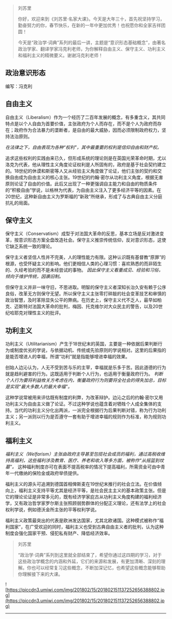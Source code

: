 > 刘苏里
> 
> 你好，欢迎来到《刘苏里·名家大课》。今天是大年三十，首先祝坚持学习，勤奋努力的你，春节快乐，在新的一年中更加优秀！也祝愿你和全家吉祥团圆！
> 
> 今天是“政治学·词典”系列的最后一讲，主题是“意识形态基础概念”，由著名政治学家、翻译学家冯克利老师，为你解释自由主义、保守主义、功利主义和福利主义的精微要义。谢谢冯克利老师！

## 政治意识形态

编写：冯克利

## 自由主义

自由主义（Liberalism）作为一个经历了二百年发展的概念，有多重含义，其共同特点是以个人自由为首要价值，主张政府为个人而存在，而不是个人为政府而存在；政府作为合法暴力的垄断者，是自由的最大威胁，因而必须限制政府权力，坚持法治原则。

 *在法律之下，自由表现为各种“权利”，其中最重要的权利是信仰自由和财产权。*

追求这些权利的实践由来已久，但形成系统的理论则是在英国光荣革命时期，尤以洛克为代表，他从理性主义角度论证权利是人所固有的，政府是基于社会契约建立的。18世纪的休谟和斯密等人又从经验主义角度做了论证，他们主张的契约和交换自由成为自由主义的核心主张。19世纪的约翰·密尔从功利主义角度，根据无害原则论证了自由的价值。此后又出现了一种更强调自主能力和自由的物质条件的“积极自由”学说，以格林为代表，为自由主义注入了更多经济平等的因素。在20世纪，这种新自由主义为罗斯福的“新政”所继承，形成了与古典自由主义分庭抗礼的局面。

## 保守主义

保守主义（Conservatism）成型于对法国大革命的反思，基本立场是反对激进变革，按意识形态方案全盘改造社会。保守主义推崇传统信仰，反对意识形态，这使它缺乏系统一致的理论。

保守主义者坚信人性并不完美，人的理性能力有限。这种认识既有基督教“原罪”的根源，也受怀疑主义的影响。他们更相信人类的心理习惯：喜欢熟悉的而非陌生的、久经考验的而不是未经尝试的事物。 *因此保守主义看重成见、经验和习俗，倾向于维护传统，因袭旧制。*

但保守主义并非一味守旧，不思进取。明智的保守主义者深知长治久安有赖于公序良俗，改革无方则保守无望。所以保守主义主张零打碎敲的社会变革技艺和审慎的政治智慧，及时革除显失公平的弊病。在历史上，保守主义代不乏人，最早如柏克、迈斯特对法国大革命的批判，梅因、托克维尔对大众民主的警告，以及20世纪哈耶克对理性主义的批评。

## 功利主义

功利主义（Utilitarianism）产生于18世纪末的英国，主要是一种依据后果判断行为或制度优劣的学说，与依据动机、传统或先验原则的学说相对。这里的后果指的是能否增进人的幸福，所谓“功利”就是指能够增进幸福的效果。

创始人边沁认为，人无不受到苦与乐的主宰，幸福就是乐多于苦。因此道德的行为就是趋利避害的行为。这既适用于判断个人行为，也适用于衡量政府行为。 *判断个人行为要将利益攸关方考虑在内，衡量政府行为则要将全社会的得失加总，目标是实现“最大多数人的最大幸福”。*

这种学说常被用来评估既有制度的利弊，为改革辩护。边沁之后的约翰·密尔又用功利主义为自由主义做了论证。不过这种学说也蕴含着对牺牲个人成全集体的支持。当代的功利主义分化出两派，一派完全根据行为后果判断对错，称为行为功利主义；另一派则以行为是否遵守一套有助于增进幸福的规则作为标准，称为规则功利主义。

## 福利主义

 *福利主义（Welfarism）主张由政府主导甚至包揽社会成员的福利，通过高税收维持高福利，这些福利涉及教育、医疗、养老和收入等多方面，被称作“从摇篮到坟墓”。* 这种福利制度亦可在表面不提高税率的情况下提高福利，所需资金可由中青年一代缴纳的保险金或政府举债提供。

福利主义的源头可追溯到德国首相俾斯麦在19世纪末推行的社会立法。在价值倾向上，福利主义支持平等尤其是经济平等，是社会民主主义的基本政策主张。但是它的理论论证是非常多元的，既有经济学家庇古从功利主义角度构建的福利经济学，又有政治哲学家罗尔斯主张照顾弱势群体的分配正义理论，还有法学上的社会权利学说，例如德沃金所主张的平等权利学说。

福利主义政策最突出的代表是欧洲发达国家，尤其北欧诸国。这种模式被称作“福利国家”，在广受欢迎的同时，福利主义也受到古典自由主义者的批判，认为这种制度会强化国家干预、侵犯私有财产、降低经济效率。

> 刘苏里
> 
> “政治学·词典”系列到这里就全部结束了，希望你通过这四期的学习，对于这些政治学概念的内涵和外延，它们的来源和发展，有更加清晰、深刻的理解。你也可以经常复习这些概念，不断加深记忆，也希望这些概念能够帮助你理解接下来的大课。

![https://piccdn3.umiwi.com/img/201802/15/201802151137252656388802.jpg](https://piccdn3.umiwi.com/img/201802/15/201802151137252656388802.jpg)

---
